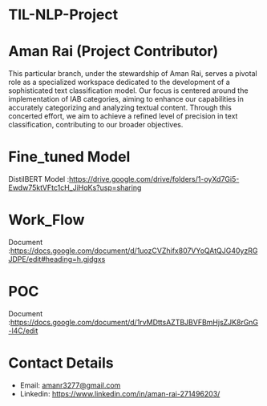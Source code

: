 # TIL-NLP-Project
# Aman Rai (Project Contributor)
This particular branch, under the stewardship of Aman Rai, serves a pivotal role as a specialized workspace dedicated to the development of a sophisticated text classification model. Our focus is centered around the implementation of IAB categories, aiming to enhance our capabilities in accurately categorizing and analyzing textual content. Through this concerted effort, we aim to achieve a refined level of precision in text classification, contributing to our broader objectives.


# Fine_tuned Model 
DistilBERT Model :https://drive.google.com/drive/folders/1-oyXd7Gi5-Ewdw75ktVFtc1cH_JiHqKs?usp=sharing

# Work_Flow
Document :https://docs.google.com/document/d/1uozCVZhifx807VYoQAtQJG40yzRGJDPE/edit#heading=h.gjdgxs
# POC
Document :https://docs.google.com/document/d/1rvMDttsAZTBJBVFBmHjsZJK8rGnG-l4C/edit
# Contact Details
- Email: amanr3277@gmail.com
- Linkedin: https://www.linkedin.com/in/aman-rai-271496203/
